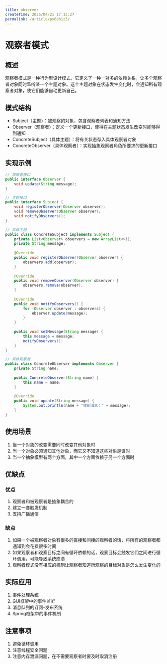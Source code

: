 ```yaml
---
title: observer
createTime: 2025/04/21 17:13:27
permalink: /article/ps6eh1z3/
---
```

# 观察者模式

## 概述

观察者模式是一种行为型设计模式，它定义了一种一对多的依赖关系，让多个观察者对象同时监听某一个主题对象。这个主题对象在状态发生变化时，会通知所有观察者对象，使它们能够自动更新自己。

## 模式结构

- Subject（主题）：被观察的对象，包含观察者列表和通知方法
- Observer（观察者）：定义一个更新接口，使得在主题状态发生改变时能够得到通知
- ConcreteSubject（具体主题）：将有关状态存入具体观察者对象
- ConcreteObserver（具体观察者）：实现抽象观察者角色所要求的更新接口

## 实现示例

```java
// 观察者接口
public interface Observer {
    void update(String message);
}

// 主题接口
public interface Subject {
    void registerObserver(Observer observer);
    void removeObserver(Observer observer);
    void notifyObservers();
}

// 具体主题
public class ConcreteSubject implements Subject {
    private List<Observer> observers = new ArrayList<>();
    private String message;
    
    @Override
    public void registerObserver(Observer observer) {
        observers.add(observer);
    }
    
    @Override
    public void removeObserver(Observer observer) {
        observers.remove(observer);
    }
    
    @Override
    public void notifyObservers() {
        for (Observer observer : observers) {
            observer.update(message);
        }
    }
    
    public void setMessage(String message) {
        this.message = message;
        notifyObservers();
    }
}

// 具体观察者
public class ConcreteObserver implements Observer {
    private String name;
    
    public ConcreteObserver(String name) {
        this.name = name;
    }
    
    @Override
    public void update(String message) {
        System.out.println(name + "收到消息：" + message);
    }
}
```

## 使用场景

1. 当一个对象的改变需要同时改变其他对象时
2. 当一个对象必须通知其他对象，而它又不知道这些对象是谁时
3. 当一个抽象模型有两个方面，其中一个方面依赖于另一个方面时

## 优缺点

### 优点

1. 观察者和被观察者是抽象耦合的
2. 建立一套触发机制
3. 支持广播通信

### 缺点

1. 如果一个被观察者对象有很多的直接和间接的观察者的话，将所有的观察者都通知到会花费很多时间
2. 如果观察者和观察目标之间有循环依赖的话，观察目标会触发它们之间进行循环调用，可能导致系统崩溃
3. 观察者模式没有相应的机制让观察者知道所观察的目标对象是怎么发生变化的

## 实际应用

1. 事件处理系统
2. GUI框架中的事件监听
3. 消息队列的订阅-发布系统
4. Spring框架中的事件机制

## 注意事项

1. 避免循环调用
2. 注意线程安全问题
3. 注意内存泄漏问题，在不需要观察者时要及时取消注册